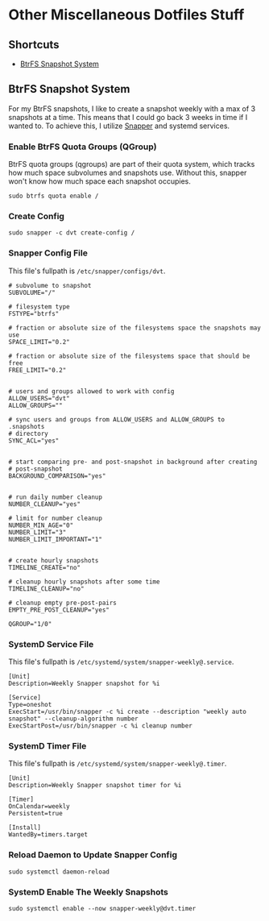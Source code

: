 # Other Miscellaneous Dotfiles Stuff

## Shortcuts

- [BtrFS Snapshot System](#btrfs-snapshot-system)

## BtrFS Snapshot System

For my BtrFS snapshots,
I like to create a snapshot weekly with a max of 3 snapshots at a time.
This means that I could go back 3 weeks in time if I wanted to.
To achieve this, I utilize [Snapper](https://wiki.archlinux.org/title/Snapper) and systemd services.

### Enable BtrFS Quota Groups (QGroup)

BtrFS quota groups (qgroups) are part of their quota system, which tracks how much space subvolumes and snapshots use.
Without this, snapper won't know how much space each snapshot occupies.

```shell
sudo btrfs quota enable /
```

### Create Config

```shell
sudo snapper -c dvt create-config /
```

### Snapper Config File

This file's fullpath is `/etc/snapper/configs/dvt`.

```snapper
# subvolume to snapshot
SUBVOLUME="/"

# filesystem type
FSTYPE="btrfs"

# fraction or absolute size of the filesystems space the snapshots may use
SPACE_LIMIT="0.2"

# fraction or absolute size of the filesystems space that should be free
FREE_LIMIT="0.2"


# users and groups allowed to work with config
ALLOW_USERS="dvt"
ALLOW_GROUPS=""

# sync users and groups from ALLOW_USERS and ALLOW_GROUPS to .snapshots
# directory
SYNC_ACL="yes"


# start comparing pre- and post-snapshot in background after creating
# post-snapshot
BACKGROUND_COMPARISON="yes"


# run daily number cleanup
NUMBER_CLEANUP="yes"

# limit for number cleanup
NUMBER_MIN_AGE="0"
NUMBER_LIMIT="3"
NUMBER_LIMIT_IMPORTANT="1"


# create hourly snapshots
TIMELINE_CREATE="no"

# cleanup hourly snapshots after some time
TIMELINE_CLEANUP="no"

# cleanup empty pre-post-pairs
EMPTY_PRE_POST_CLEANUP="yes"

QGROUP="1/0"
```

### SystemD Service File

This file's fullpath is `/etc/systemd/system/snapper-weekly@.service`.

```service
[Unit]
Description=Weekly Snapper snapshot for %i

[Service]
Type=oneshot
ExecStart=/usr/bin/snapper -c %i create --description "weekly auto snapshot" --cleanup-algorithm number
ExecStartPost=/usr/bin/snapper -c %i cleanup number
```

### SystemD Timer File

This file's fullpath is `/etc/systemd/system/snapper-weekly@.timer`.

```service
[Unit]
Description=Weekly Snapper snapshot timer for %i

[Timer]
OnCalendar=weekly
Persistent=true

[Install]
WantedBy=timers.target
```

### Reload Daemon to Update Snapper Config

```shell
sudo systemctl daemon-reload
```

### SystemD Enable The Weekly Snapshots

```shell
sudo systemctl enable --now snapper-weekly@dvt.timer
```
